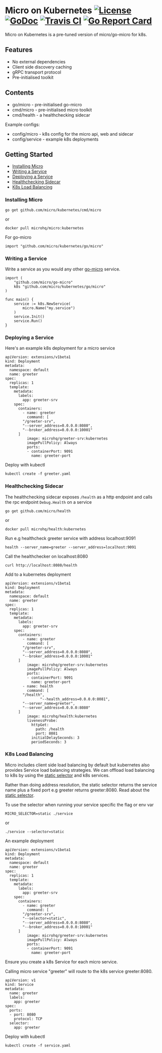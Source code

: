 # Micro on Kubernetes [![License](https://img.shields.io/:license-apache-blue.svg)](https://opensource.org/licenses/Apache-2.0) [![GoDoc](https://godoc.org/github.com/micro/kubernetes/go/micro?status.svg)](https://godoc.org/github.com/micro/kubernetes) [![Travis CI](https://api.travis-ci.org/micro/kubernetes.svg?branch=master)](https://travis-ci.org/micro/kubernetes) [![Go Report Card](https://goreportcard.com/badge/micro/kubernetes)](https://goreportcard.com/report/github.com/micro/kubernetes)

Micro on Kubernetes is a pre-tuned version of micro/go-micro for k8s.

## Features

- No external dependencies
- Client side discovery caching
- gRPC transport protocol
- Pre-initialised toolkit

## Contents

- go/micro - pre-initialised go-micro
- cmd/micro - pre-initialised micro toolkit
- cmd/health - a healthchecking sidecar 

Example configs:

- config/micro - k8s config for the micro api, web and sidecar
- config/service - example k8s deployments

## Getting Started

- [Installing Micro](#installing-micro)
- [Writing a Service](#writing-a-service)
- [Deploying a Service](#deploying-a-service)
- [Healthchecking Sidecar](#healthchecking-sidecar)
- [K8s Load Balancing](#k8s-load-balancing)

### Installing Micro


```
go get github.com/micro/kubernetes/cmd/micro
```

or

```
docker pull microhq/micro:kubernetes
```

For go-micro

```
import "github.com/micro/kubernetes/go/micro"
```

### Writing a Service

Write a service as you would any other [go-micro](https://github.com/micro/go-micro) service.

```
import (
	"github.com/micro/go-micro"
	k8s "github.com/micro/kubernetes/go/micro"
)

func main() {
	service := k8s.NewService(
		micro.Name("my.service")
	)
	service.Init()
	service.Run()
}
```

### Deploying a Service

Here's an example k8s deployment for a micro service

```
apiVersion: extensions/v1beta1
kind: Deployment
metadata:
  namespace: default
  name: greeter
spec:
  replicas: 1
  template:
    metadata:
      labels:
        app: greeter-srv
    spec:
      containers:
        - name: greeter
          command: [
		"/greeter-srv",
		"--server_address=0.0.0.0:8080",
		"--broker_address=0.0.0.0:10001"
	  ]
          image: microhq/greeter-srv:kubernetes
          imagePullPolicy: Always
          ports:
          - containerPort: 9091
            name: greeter-port
```

Deploy with kubectl

```
kubectl create -f greeter.yaml
```

### Healthchecking Sidecar

The healthchecking sidecar exposes `/health` as a http endpoint and calls the rpc endpoint `Debug.Health` on a service


```
go get github.com/micro/health
```

or

```
docker pull microhq/health:kubernetes
```

Run e.g healthcheck greeter service with address localhost:9091

```
health --server_name=greeter --server_address=localhost:9091
```

Call the healthchecker on localhost:8080

```
curl http://localhost:8080/health
```

Add to a kubernetes deployment

```
apiVersion: extensions/v1beta1
kind: Deployment
metadata:
  namespace: default
  name: greeter
spec:
  replicas: 1
  template:
    metadata:
      labels:
        app: greeter-srv
    spec:
      containers:
        - name: greeter
          command: [
		"/greeter-srv",
		"--server_address=0.0.0.0:8080",
		"--broker_address=0.0.0.0:10001"
	  ]
          image: microhq/greeter-srv:kubernetes
          imagePullPolicy: Always
          ports:
          - containerPort: 9091
            name: greeter-port
        - name: health
          command: [
		"/health",
                "--health_address=0.0.0.0:8081",
		"--server_name=greeter",
		"--server_address=0.0.0.0:8080"
	  ]
          image: microhq/health:kubernetes
          livenessProbe:
            httpGet:
              path: /health
              port: 8081
            initialDelaySeconds: 3
            periodSeconds: 3
```

### K8s Load Balancing

Micro includes client side load balancing by default but kubernetes also provides Service load balancing strategies. 
We can offload load balancing to k8s by using the [static selector](https://github.com/micro/go-plugins/tree/master/selector/static) 
and k8s services.

Rather than doing address resolution, the static selector returns the service name plus a fixed port e.g greeter returns greeter:8080. 
Read about the [static selector](https://github.com/micro/go-plugins/tree/master/selector/static).

To use the selector when running your service specific the flag or env var 

```
MICRO_SELECTOR=static ./service
```

or

```
./service --selector=static
```

An example deployment

```
apiVersion: extensions/v1beta1
kind: Deployment
metadata:
  namespace: default
  name: greeter
spec:
  replicas: 1
  template:
    metadata:
      labels:
        app: greeter-srv
    spec:
      containers:
        - name: greeter
          command: [
		"/greeter-srv",
		"--selector=static",
		"--server_address=0.0.0.0:8080",
		"--broker_address=0.0.0.0:10001"
	  ]
          image: microhq/greeter-srv:kubernetes
          imagePullPolicy: Always
          ports:
          - containerPort: 9091
            name: greeter-port
```

Ensure you create a k8s Service for each micro service. 

Calling micro service "greeter" will route to the k8s service greeter:8080.

```
apiVersion: v1
kind: Service
metadata:
  name: greeter
  labels:
    app: greeter
spec:
  ports:
  - port: 8080
    protocol: TCP
  selector:
    app: greeter
```

Deploy with kubectl

```
kubectl create -f service.yaml
```
